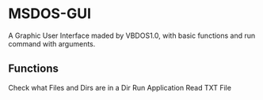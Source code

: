 # MSDOS-GUI
A Graphic User Interface maded by VBDOS1.0, with basic functions and run command with arguments.
## Functions
Check what Files and Dirs are in a Dir
Run Application
Read TXT File
